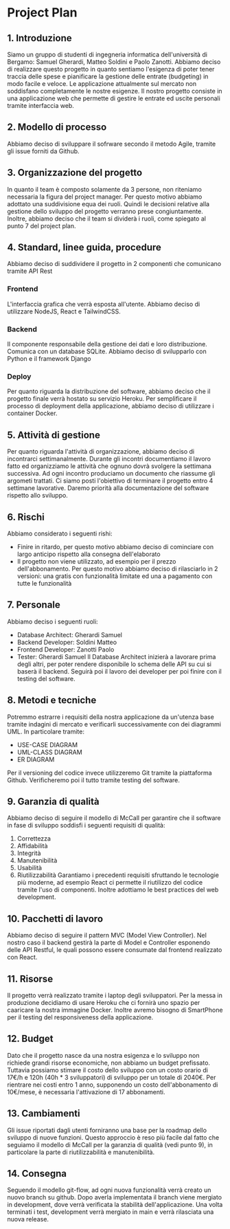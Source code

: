 # Project Plan

## 1. Introduzione
Siamo un gruppo di studenti di ingegneria informatica dell'università di Bergamo: Samuel Gherardi, Matteo Soldini e Paolo Zanotti. Abbiamo deciso di realizzare questo progetto in quanto sentiamo l'esigenza di poter tener traccia delle spese e pianificare la gestione delle entrate (budgeting) in modo facile e veloce. Le applicazione attualmente sul mercato non soddisfano completamente le nostre esigenze. Il nostro progetto consiste in una applicazione web che permette di gestire le entrate ed uscite personali tramite interfaccia web.

## 2. Modello di processo
Abbiamo deciso di sviluppare il sofrware secondo il metodo Agile, tramite gli issue forniti da Github.

## 3. Organizzazione del progetto
In quanto il team è composto solamente da 3 persone, non riteniamo necessaria la figura del project manager. Per questo motivo abbiamo adottato una suddivisione equa dei ruoli. Quindi le decisioni relative alla gestione dello sviluppo del progetto verranno prese congiuntamente. Inoltre, abbiamo deciso che il team si dividerà i ruoli, come spiegato al punto 7 del project plan.

## 4. Standard, linee guida, procedure
Abbiamo deciso di suddividere il progetto in 2 componenti che comunicano tramite API Rest

### Frontend
L'interfaccia grafica che verrà esposta all'utente.
Abbiamo deciso di utilizzare NodeJS, React e TailwindCSS.

### Backend
Il componente responsabile della gestione dei dati e loro distribuzione.
Comunica con un database SQLite.
Abbiamo deciso di svilupparlo con Python e il framework Django

 ### Deploy
 Per quanto riguarda la distribuzione del software, abbiamo deciso che il progetto finale verrà hostato su servizio Heroku.
 Per semplificare il processo di deployment della applicazione, abbiamo deciso di utilizzare i container Docker.

## 5. Attività di gestione
Per quanto riguarda l'attività di organizzazione, abbiamo deciso di incontrarci settimanalmente. Durante gli incontri documentiamo il lavoro fatto ed organizziamo le attività che ognuno dovrà svolgere la settimana successiva. Ad ogni incontro produciamo un documento che riassume gli argometi trattati. Ci siamo posti l'obiettivo di terminare il progetto entro 4 settimane lavorative. Daremo priorità alla documentazione del software rispetto allo sviluppo.

## 6. Rischi
Abbiamo considerato i seguenti rishi:
- Finire in ritardo, per questo motivo abbiamo deciso di cominciare con largo anticipo rispetto alla consegna dell'elaborato
- Il progetto non viene utilizzato, ad esempio per il prezzo dell'abbonamento. Per questo motivo abbiamo deciso di rilasciarlo in 2 versioni: una gratis con funzionalità limitate ed una a pagamento con tutte le funzionalità

## 7. Personale
Abbiamo deciso i seguenti ruoli:
- Database Architect: Gherardi Samuel
- Backend Developer: Soldini Matteo
- Frontend Developer: Zanotti Paolo
- Tester: Gherardi Samuel
Il Database Architect inizierà a lavorare prima degli altri, per poter rendere disponibile lo schema delle API su cui si baserà il backend. Seguirà poi il lavoro dei developer per poi finire con il testing del software.

## 8. Metodi e tecniche
Potremmo estrarre i requisiti della nostra applicazione da un'utenza base tramite indagini di mercato e verificarli successivamente con dei diagrammi UML. In particolare tramite:
- USE-CASE DIAGRAM
- UML-CLASS DIAGRAM
- ER DIAGRAM

Per il versioning del codice invece utilizzeremo Git tramite la piattaforma Github. Verificheremo poi il tutto tramite testing del software.

## 9. Garanzia di qualità
Abbiamo deciso di seguire il modello di McCall per garantire che il software in fase di sviluppo soddisfi i seguenti requisiti di qualità:
1. Correttezza
2. Affidabilità
3. Integrità
4. Manutenibilità
5. Usabilità
6. Riutilizzabilità
Garantiamo i precedenti requisiti sfruttando le tecnologie più moderne, ad esempio React ci permette il riutilizzo del codice tramite l'uso di componenti. Inoltre adottiamo le best practices del web development.

## 10. Pacchetti di lavoro
Abbiamo deciso di seguire il pattern MVC (Model View Controller). Nel nostro caso il backend gestirà la parte di Model e Controller esponendo delle API Restful, le quali possono essere consumate dal frontend realizzato con React.

## 11. Risorse
Il progetto verrà realizzato tramite i laptop degli sviluppatori. Per la messa in produzione decidiamo di usare Heroku che ci fornirà uno spazio per caaricare la nostra immagine Docker. Inoltre avremo bisogno di SmartPhone per il testing del responsiveness della applicazione.

## 12. Budget
Dato che il progetto nasce da una nostra esigenza e lo sviluppo non richiede grandi risorse economiche, non abbiamo un budget prefissato. Tuttavia possiamo stimare il costo dello sviluppo con un costo orario di 17€/h e 120h (40h * 3 sviluppatori) di sviluppo per un totale di 2040€. Per rientrare nei costi entro 1 anno, supponendo un costo dell'abbonamento di 10€/mese, è necessaria l'attivazione di 17 abbonamenti.

## 13. Cambiamenti
Gli issue riportati dagli utenti forniranno una base per la roadmap dello sviluppo di nuove funzioni. Questo approccio è reso più facile dal fatto che seguiamo il modello di McCall per la garanzia di qualità (vedi punto 9), in particolare la parte di riutilizzabilità e manutenibilità.

## 14. Consegna
Seguendo il modello git-flow, ad ogni nuova funzionalità verrà creato un nuovo branch su github. Dopo averla implementata il branch viene mergiato in development, dove verrà verificata la stabilità dell'applicazione. Una volta terminati i test, development verrà mergiato in main e verrà rilasciata una nuova release.
